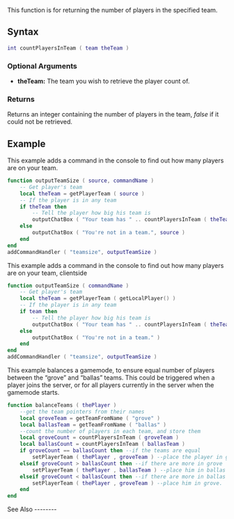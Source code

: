 This function is for returning the number of players in the specified team.

Syntax
------

``` lua
int countPlayersInTeam ( team theTeam )
```

### Optional Arguments

-   **theTeam:** The team you wish to retrieve the player count of.

### Returns

Returns an integer containing the number of players in the team, *false* if it could not be retrieved.

Example
-------

<section name="Example 1" class="server" show="true">
This example adds a command in the console to find out how many players are on your team.

``` lua
function outputTeamSize ( source, commandName )
    -- Get player's team
    local theTeam = getPlayerTeam ( source )
    -- If the player is in any team
    if theTeam then
        -- Tell the player how big his team is
        outputChatBox ( "Your team has " .. countPlayersInTeam ( theTeam ) .. " players.", source )
    else
        outputChatBox ( "You're not in a team.", source )
    end
end
addCommandHandler ( "teamsize", outputTeamSize )
```

</section>
<section name="Example 2" class="client" show="true">
This example adds a command in the console to find out how many players are on your team, clientside

``` lua
function outputTeamSize ( commandName )
    -- Get player's team
    local theTeam = getPlayerTeam ( getLocalPlayer() )
    -- If the player is in any team
    if team then
        -- Tell the player how big his team is
        outputChatBox ( "Your team has " .. countPlayersInTeam ( theTeam ) .. " players." )
    else
        outputChatBox ( "You're not in a team." )
    end
end
addCommandHandler ( "teamsize", outputTeamSize )
```

</section>
<section name="Example 3" class="server" show="true">
This example balances a gamemode, to ensure equal number of players between the “grove” and “ballas” teams. This could be triggered when a player joins the server, or for all players currently in the server when the gamemode starts.

``` lua
function balanceTeams ( thePlayer )
    --get the team pointers from their names
    local groveTeam = getTeamFromName ( "grove" )
    local ballasTeam = getTeamFromName ( "ballas" )
    --count the number of players in each team, and store them
    local groveCount = countPlayersInTeam ( groveTeam )
    local ballasCount = countPlayersInTeam ( ballasTeam )
    if groveCount == ballasCount then --if the teams are equal
        setPlayerTeam ( thePlayer , groveTeam ) --place the player in grove
    elseif groveCount > ballasCount then --if there are more in grove
        setPlayerTeam ( thePlayer , ballasTeam ) --place him in ballas
    elseif groveCount < ballasCount then --if there are more in ballas
        setPlayerTeam ( thePlayer , groveTeam ) --place him in grove.
    end
end
```

</section>
See Also
--------
